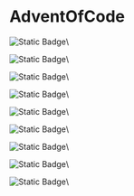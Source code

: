 # AdventOfCode

![Static Badge](https://img.shields.io/badge/%E2%98%8650%20-%20year?label=Year%202023&color=%2303fc20)\

![Static Badge](https://img.shields.io/badge/%E2%98%8650%20-%20year?label=Year%202022&color=%2303fc20)\

![Static Badge](https://img.shields.io/badge/%E2%98%8650%20-%20year?label=Year%202021&color=%2303fc20)\

![Static Badge](https://img.shields.io/badge/%E2%98%8650%20-%20year?label=Year%202020&color=%2303fc20)\

![Static Badge](https://img.shields.io/badge/%E2%98%8650%20-%20year?label=Year%202019&color=%2303fc20)\

![Static Badge](https://img.shields.io/badge/%E2%98%8650%20-%20year?label=Year%202018&color=%2303fc20)\

![Static Badge](https://img.shields.io/badge/%E2%98%8650%20-%20year?label=Year%202017&color=%2303fc20)\

![Static Badge](https://img.shields.io/badge/%E2%98%8650%20-%20year?label=Year%202016&color=%2303fc20)\

![Static Badge](https://img.shields.io/badge/%E2%98%8650%20-%20year?label=Year%202015&color=%2303fc20)\

